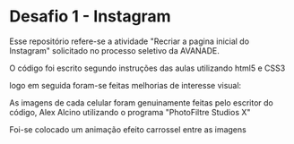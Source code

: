 # Desafio 1 - Instagram

Esse repositório refere-se a atividade  "Recriar a pagina inicial do Instagram" solicitado no processo seletivo da AVANADE.

O código foi escrito segundo instruções das aulas utilizando html5 e CSS3 

logo em seguida foram-se feitas melhorias de interesse visual:

As imagens de cada celular foram genuinamente feitas pelo escritor do código, Alex Alcino utilizando o programa "PhotoFiltre Studios X"

Foi-se colocado um animação efeito carrossel entre as imagens 



## 
